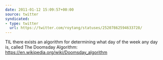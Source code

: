 ```yaml
---
date: 2011-01-12 15:09:57+00:00
source: twitter
syndicated:
- type: twitter
  url: https://twitter.com/roytang/statuses/25207862594633728/
---
```


TIL there exists an algorithm for determining what day of the week any day is, called The Doomsday Algorithm: https://en.wikipedia.org/wiki/Doomsday_algorithm